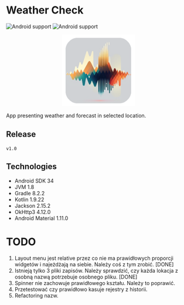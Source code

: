 # Weather Check

![Android support](https://shields.io/badge/Android-SDK_34-green) ![Android support](https://shields.io/badge/v.1.0-purple)

<p align="center">
    <img src="images/logo.png" width="200" alt="logo"/> 
</p>

App presenting weather and forecast in selected location.

## Release

`
v1.0
`

## Technologies

- Android SDK 34
- JVM 1.8
- Gradle 8.2.2
- Kotlin 1.9.22
- Jackson 2.15.2
- OkHttp3 4.12.0
- Android Material 1.11.0

# TODO
1. Layout menu jest relative przez co nie ma prawidłowych proporcji
widgetów i najeżdżają na siebie. Należy coś z tym zrobić. [DONE]
2. Istnieją tylko 3 pliki zapisów. Należy sprawdzić, czy każda lokacja
z osobną nazwą potrzebuje osobnego pliku. [DONE]
3. Spinner nie zachowuje prawidłowego kształu. Należy to poprawić.
4. Przetestować czy prawidłowo kasuje rejestry z historii.
5. Refactoring nazw.